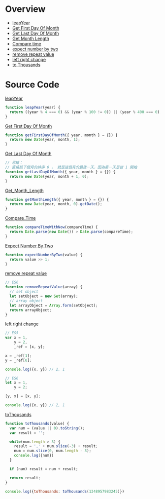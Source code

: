 # Overview

* [leapYear](#leapYear)
* [Get First Day Of Month](#Get_First_Day_Of_Month)
* [Get Last Day Of Month](#Get_Last_Day_Of_Month)
* [Get Month Length](#Get_Month_Length)
* [Compare time](#Compare_Time)
* [expect number by two](#Expect_Number_By_Two)
* [remove repeat value](#Remove_Repeat_Value)
* [left right change](#Left_Right_Value)
* [to Thousands](#toThousands)


# Source Code
<a target="_blank" href="https://stackoverflow.com/questions/16353211/check-if-year-is-leap-year-in-javascript" name="leapYear" id="leapYear">leapYear</a>

```js
function leapYear(year) {
  return ((year % 4 === 0) && (year % 100 != 0)) || (year % 400 === 0);
}
```

<a target="_blank" href="" name="Get_First_Day_Of_Month" id="Get_First_Day_Of_Month">Get First Day Of Month</a>

```js
function getFirstDayOfMonth({ year, month } = {}) {
  return new Date(year, month, 1);
}
```

<a target="_blank" href="https://stackoverflow.com/questions/222309/calculate-last-day-of-month-in-javascript" name="Get_Last_Day_Of_Month" id="Get_Last_Day_Of_Month">Get Last Day Of Month</a>

```js
// 思維：
// 直接抓下個月的排序 0 ， 就是這個月的最後一天，因為第一天是從 1 開始
function getLastDayOfMonth({ year, month } = {}) {
  return new Date(year, month + 1, 0);
}
```

<a target="_blank" href="" name="Get_Month_Length" id="Get_Month_Length">Get_Month_Length</a>

```js
function getMonthLength({ year, month } = {}) {
  return new Date(year, month, 0).getDate();
}
```

<a target="_blank" href="https://stackoverflow.com/questions/35697037/how-to-compare-time-in-js" name="Compare_Time" id="Compare_Time">Compare_Time</a>

```js
function compareTimeWithNow(compareTime) {
  return Date.parse(new Date()) > Date.parse(compareTime);
}
```

<a target="_blank" href="" name="Expect_Number_By_Two" id="Expect_Number_By_Two">Expect Number By Two</a>

```js
function expectNumberByTwo(value) {
  return value >> 1;
}
```

<a target="_blank" href="" name="Remove_Repeat_Value" id="Remove_Repeat_Value">remove repeat value</a>

```js
// ES6
function removeRepeatValue(array) {
  // set object
  let setObject = new Set(array);
  // array object
  let arrayObject = Array.form(setObject);
  return arrayObject;
}
```

<a target="_blank" href="" name="Left_Right_Value" id="Left_Right_Value">left right change</a>

```js
// ES5
var x = 1,
    y = 2,
    _ref = [x, y];

x = _ref[1];
y = _ref[0];

console.log({x, y}) // 2, 1
```

```js
// ES6
let x = 1,
    y = 2;

[y, x] = [x, y];

console.log({x, y}) // 2, 1
```

<a target="_blank" href="" name="toThousands" id="toThousands">toThousands</a>

```js
function toThousands(value) {
  var num = (value || 0).toString();
  var result = '';

  while(num.length > 3) {
    result = ',' + num.slice(-3) + result;
    num = num.slice(0, num.length - 3);
    console.log({num})
  }

  if (num) result = num + result;

  return result;
}

console.log({toThousands: toThousands(1348957983245)})
```